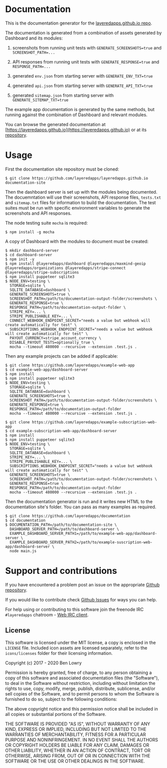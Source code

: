 # Documentation

This is the documentation generator for the [layeredapps.github.io repo](https://github.com/layeredapps/layeredapps.github.io).  

The documentation is generated from a combination of assets generated by Dashboard and its modules:

  1) screenshots from running unit tests with `GENERATE_SCREENSHOTS=true` and `SCREENSHOT_PATH=...`

  2) API responses from running unit tests with `GENERATE_RESPONSE=true` and `RESPONSE_PATH=...`

  3) generated `env.json` from starting server with `GENERATE_ENV_TXT=true`

  4) generated `api.json` from starting server with `GENERATE_API_TXT=true`

  5) generated `sitemap.json` from starting server with `GENERATE_SITEMAP_TXT=true`

The example app documentation is generated by the same methods, but running against the combination of Dashboard and relevant modules.

You can browse the generated documentation at [https://layeredapps.github.io](https://layeredapps.github.io) or at its [repository](https://github.com/layeredapps/layeredapps.github.io).

# Usage

First the documentation site repository must be cloned:

    $ git clone https://github.com/layeredapps/layeredapps.github.io documentation-site

Then the dashboard server is set up with the modules being documented.  The docuemntation will use their screenshots, API response files, `tests.txt` and `sitemap.txt` files for information to build the documentation.  The test suites must be run with specific environment variables to generate the screenshots and API responses.

The node testing suite `mocha` is required:

    $ npm install -g mocha

A copy of Dashboard with the modules to document must be created:

    $ mkdir dashboard-server
    $ cd dashboard-server
    $ npm init -y
    $ npm install @layeredapps/dashboard @layeredapps/maxmind-geoip @layeredapps/organizations @layeredapps/stripe-connect @layeredapps/stripe-subscriptions
    $ npm install puppeteer sqlite3
    $ NODE_ENV=testing \
      STORAGE=sqlite \
      SQLITE_DATABASE=dashboard \
      GENERATE_SCREENSHOTS=true \
      SCREENSHOT_PATH=/path/to/documentation-output-folder/screenshots \
      GENERATE_RESPONSE=true \
      RESPONSE_PATH=/path/to/documentation-output-folder \
      STRIPE_KEY=... \
      STRIPE_PUBLISHABLE_KEY=... \
      CONNECT_WEBHOOK_ENDPOINT_SECRET="needs a value but webhook will create automatically for test" \
      SUBSCRIPTIONS_WEBHOOK_ENDPOINT_SECRET="needs a value but webhook will create automatically for test" \
      PAYOUT_CURRENCY=stripe_account_currency \
      DISABLE_PAYOUT_TESTS=optionally_true \
      mocha --timeout 480000 --recursive --extension .test.js .

Then any example projects can be added if applicable:

    $ git clone https://github.com/layeredapps/example-web-app
    $ cd example-web-app/dashboard-server
    $ npm install
    $ npm install puppeteer sqlite3
    $ NODE_ENV=testing \
      STORAGE=sqlite \
      SQLITE_DATABASE=dashboard \
      GENERATE_SCREENSHOTS=true \
      SCREENSHOT_PATH=/path/to/documentation-output-folder/screenshots \
      GENERATE_RESPONSE=true \
      RESPONSE_PATH=/path/to/documentation-output-folder
      mocha --timeout 480000 --recursive --extension .test.js .

    $ git clone https://github.com/layeredapps/example-subscription-web-app
    $ cd example-subscription-web-app/dashboard-server
    $ npm install
    $ npm install puppeteer sqlite3
    $ NODE_ENV=testing \
      STORAGE=sqlite \
      SQLITE_DATABASE=dashboard \
      STRIPE_KEY=... \
      STRIPE_PUBLISHABLE_KEY=... \
      SUBSCRIPTIONS_WEBHOOK_ENDPOINT_SECRET="needs a value but webhook will create automatically for test" \
      GENERATE_SCREENSHOTS=true \
      SCREENSHOT_PATH=/path/to/documentation-output-folder/screenshots \
      GENERATE_RESPONSE=true \
      RESPONSE_PATH=/path/to/documentation-output-folder
      mocha --timeout 480000 --recursive --extension .test.js .

Then the documentation generator is run and it writes new HTML to the documentation site's folder.  You can pass as many examples as required.

    $ git clone https://github.com/layeredapps/documentation
    $ cd documentation
    $ DOCUMENTATION_PATH=/path/to/documentation-site \
      DASHBOARD_SERVER_PATH=/path/to/dashboard-server \
      EXAMPLE_DASHBOARD_SERVER_PATH1=/path/to/example-web-app/dashboard-server \
      EXAMPLE_DASHBOARD_SERVER_PATH2=/path/to/example-suscription-web-app/dashboard-server \
      node main.js

# Support and contributions

If you have encountered a problem post an issue on the appropriate [Github repository](https://github.com/layeredapps).  

If you would like to contribute check [Github Issues](https://github.com/layeredapps/dashboard) for ways you can help. 

For help using or contributing to this software join the freenode IRC `#layeredapps` chatroom - [Web IRC client](https://kiwiirc.com/nextclient/).

## License

This software is licensed under the MIT license, a copy is enclosed in the `LICENSE` file.  Included icon assets are licensed separately, refer to the `icons/licenses` folder for their licensing information.

Copyright (c) 2017 - 2020 Ben Lowry

Permission is hereby granted, free of charge, to any person obtaining a copy of this software and associated documentation files (the "Software"), to deal in the Software without restriction, including without limitation the rights to use, copy, modify, merge, publish, distribute, sublicense, and/or sell copies of the Software, and to permit persons to whom the Software is furnished to do so, subject to the following conditions:

The above copyright notice and this permission notice shall be included in all copies or substantial portions of the Software.

THE SOFTWARE IS PROVIDED "AS IS", WITHOUT WARRANTY OF ANY KIND, EXPRESS OR IMPLIED, INCLUDING BUT NOT LIMITED TO THE WARRANTIES OF MERCHANTABILITY, FITNESS FOR A PARTICULAR PURPOSE AND NONINFRINGEMENT. IN NO EVENT SHALL THE AUTHORS OR COPYRIGHT HOLDERS BE LIABLE FOR ANY CLAIM, DAMAGES OR OTHER LIABILITY, WHETHER IN AN ACTION OF CONTRACT, TORT OR OTHERWISE, ARISING FROM, OUT OF OR IN CONNECTION WITH THE SOFTWARE OR THE USE OR OTHER DEALINGS IN THE SOFTWARE.